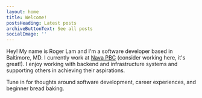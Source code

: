 ```yaml
---
layout: home
title: Welcome!
postsHeading: Latest posts
archiveButtonText: See all posts
socialImage: ''
---
```


Hey! My name is Roger Lam and I'm a software developer based in Baltimore, MD. I currently work at [Nava PBC](https://www.navapbc.com/careers/) (consider working here, it's great!). I enjoy working with backend and infrastructure systems and supporting others in achieving their aspirations.

Tune in for thoughts around software development, career experiences, and beginner bread baking.
